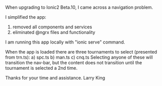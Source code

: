 When upgrading to Ionic2 Beta.10, I came across a navigation problem.

I simplified the app:
1) removed all components and services
2) eliminated @ngrx files and functionality

I am running this app locally with "ionic serve" command.

When the app is loaded there are three tournaments to select (presented from trn.ts):
a) spc.ts
b) man.ts
c) cnq.ts
Selecting anyone of these will transition the nav-bar, but the content does
not transition until the tournament is selected a 2nd time.

Thanks for your time and assistance.
Larry King